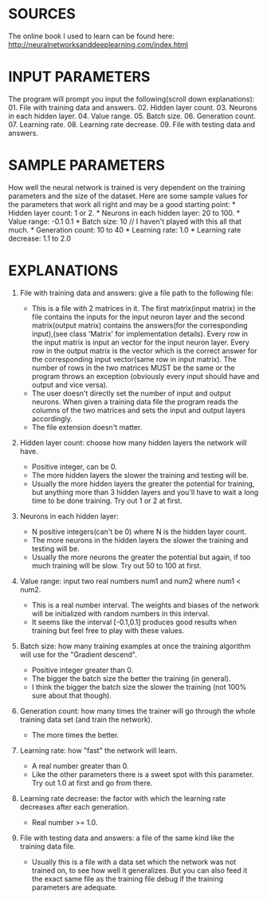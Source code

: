
# SOURCES #
	
The online book I used to learn can be found here: http://neuralnetworksanddeeplearning.com/index.html
	
# INPUT PARAMETERS #

The program will prompt you input the following(scroll down explanations):
	01. File with training data and answers.
	02. Hidden layer count.
	03. Neurons in each hidden layer.
	04. Value range.
	05. Batch size.
	06. Generation count.
	07. Learning rate.
	08. Learning rate decrease.
	09. File with testing data and answers.

# SAMPLE PARAMETERS #

How well the neural network is trained is very dependent on the training parameters and the size of the dataset.
Here are some sample values for the parameters that work all right and may be a good starting point:
	* Hidden layer count: 1 or 2.
	* Neurons in each hidden layer: 20 to 100.
	* Value range: -0.1 0.1
	* Batch size: 10      // I haven't played with this all that much.
	* Generation count: 10 to 40
	* Learning rate: 1.0
	* Learning rate decrease: 1.1 to 2.0

# EXPLANATIONS #
					
01. File with training data and answers: give a file path to the following file:
	* This is a file with 2 matrices in it. The first matrix(input matrix) in the file contains the inputs for the input neuron layer
	  and the second matrix(output matrix) contains the answers(for the corresponding input),(see class 'Matrix' for implementation
	  details). Every row in the input matrix is input an vector for the input neuron layer. Every row in the output matrix is the
	  vector which is the correct answer for the corresponding input vector(same row in input matrix). The number of rows in the two
	  matrices MUST be the same or the program throws an exception (obviously every input should have and output and vice versa).
	* The user doesn't directly set the number of input and output neurons. When given a training data file the program reads the
	  columns of the two matrices and sets the input and output layers accordingly.
	* The file extension doesn't matter.
	
02. Hidden layer count: choose how many hidden layers the network will have.
	* Positive integer, can be 0.
	* The more hidden layers the slower the training and testing will be.
	* Usually the more hidden layers the greater the potential for training, but anything more than 3 hidden layers and you'll have to 
	  wait a long time to be done training. Try out 1 or 2 at first.
	
03. Neurons in each hidden layer:
	* N positive integers(can't be 0) where N is the hidden layer count.
	* The more neurons in the hidden layers the slower the training and testing will be.
	* Usually the more neurons the greater the potential but again, if too much training will be slow. Try out 50 to 100 at first.
	
04. Value range: input two real numbers num1 and num2 where num1 < num2.
	* This is a real number interval. The weights and biases of the network will be initialized with random numbers in this interval.
	* It seems like the interval [-0.1,0.1] produces good results when training but feel free to play with these values.
	
05. Batch size: how many training examples at once the training algorithm will use for the "Gradient descend".
	* Positive integer greater than 0.
	* The bigger the batch size the better the training (in general).
	* I think the bigger the batch size the slower the training (not 100% sure about that though).
	
06. Generation count: how many times the trainer will go through the whole training data set (and train the network).
	* The more times the better.
	
07. Learning rate: how "fast" the network will learn.
	* A real number greater than 0.
	* Like the other parameters there is a sweet spot with this parameter. Try out 1.0 at first and go from there.
	
08. Learning rate decrease: the factor with which the learning rate decreases after each generation.
	* Real number >= 1.0.
	
09. File with testing data and answers: a file of the same kind like the training data file.
	* Usually this is a file with a data set which the network was not trained on, to see how well it generalizes. But you can also
	  feed it the exact same file as the training file debug if the training parameters are adequate.
